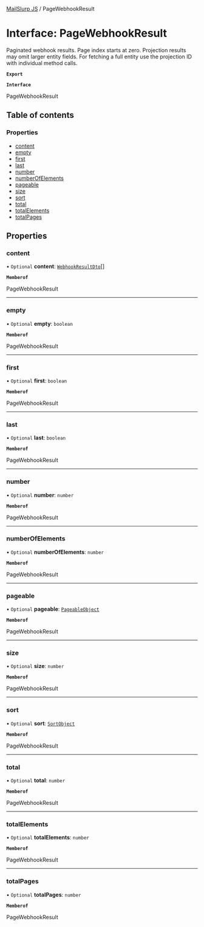 [MailSlurp JS](../README.md) / PageWebhookResult

# Interface: PageWebhookResult

Paginated webhook results. Page index starts at zero. Projection results may omit larger entity fields. For fetching a full entity use the projection ID with individual method calls.

**`Export`**

**`Interface`**

PageWebhookResult

## Table of contents

### Properties

- [content](PageWebhookResult.md#content)
- [empty](PageWebhookResult.md#empty)
- [first](PageWebhookResult.md#first)
- [last](PageWebhookResult.md#last)
- [number](PageWebhookResult.md#number)
- [numberOfElements](PageWebhookResult.md#numberofelements)
- [pageable](PageWebhookResult.md#pageable)
- [size](PageWebhookResult.md#size)
- [sort](PageWebhookResult.md#sort)
- [total](PageWebhookResult.md#total)
- [totalElements](PageWebhookResult.md#totalelements)
- [totalPages](PageWebhookResult.md#totalpages)

## Properties

### content

• `Optional` **content**: [`WebhookResultDto`](WebhookResultDto.md)[]

**`Memberof`**

PageWebhookResult

___

### empty

• `Optional` **empty**: `boolean`

**`Memberof`**

PageWebhookResult

___

### first

• `Optional` **first**: `boolean`

**`Memberof`**

PageWebhookResult

___

### last

• `Optional` **last**: `boolean`

**`Memberof`**

PageWebhookResult

___

### number

• `Optional` **number**: `number`

**`Memberof`**

PageWebhookResult

___

### numberOfElements

• `Optional` **numberOfElements**: `number`

**`Memberof`**

PageWebhookResult

___

### pageable

• `Optional` **pageable**: [`PageableObject`](PageableObject.md)

**`Memberof`**

PageWebhookResult

___

### size

• `Optional` **size**: `number`

**`Memberof`**

PageWebhookResult

___

### sort

• `Optional` **sort**: [`SortObject`](SortObject.md)

**`Memberof`**

PageWebhookResult

___

### total

• `Optional` **total**: `number`

**`Memberof`**

PageWebhookResult

___

### totalElements

• `Optional` **totalElements**: `number`

**`Memberof`**

PageWebhookResult

___

### totalPages

• `Optional` **totalPages**: `number`

**`Memberof`**

PageWebhookResult

